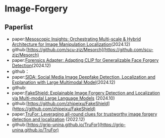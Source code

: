 # Image-Forgery
## Paperlist
- paper:[Mesoscopic Insights: Orchestrating Multi-scale & Hybrid Architecture for Image Manipulation Localization](https://doi.org/10.48550/arXiv.2412.13753)(2024.12)
- github:[https://github.com/scu-zjz/Mesorch](https://github.com/scu-zjz/Mesorch)
- paper:[Forensics Adapter: Adapting CLIP for Generalizable Face Forgery Detection](https://doi.org/10.48550/arXiv.2411.19715)(2024.12)
- github：
- paper:[SIDA: Social Media Image Deepfake Detection, Localization and Explanation with Large Multimodal Model](https://doi.org/10.48550/arXiv.2412.04292)(2024.12)
- github:
- paper:[FakeShield: Explainable Image Forgery Detection and Localization via Multi-modal Large Language Models](https://arxiv.org/abs/2410.02761) (2024.10)
- github:[https://github.com/zhipeixu/FakeShield](https://github.com/zhipeixu/FakeShield)
- paper:[TruFor: Leveraging all-round clues for trustworthy image forgery detection and localization](http://arxiv.org/abs/2212.10957) (2022.12)
- github:[https://grip-unina.github.io/TruFor](https://grip-unina.github.io/TruFor)
